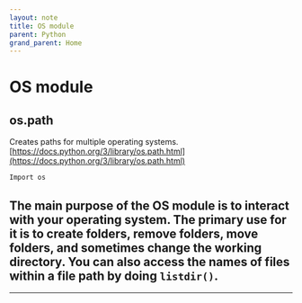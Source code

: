 ```yaml
---
layout: note
title: OS module
parent: Python
grand_parent: Home
---
```


# OS module

## os.path

Creates paths for multiple operating systems. [https://docs.python.org/3/library/os.path.html](https://docs.python.org/3/library/os.path.html)

```py
Import os
```

## The main purpose of the OS module is to interact with your operating system. The primary use for it is to create folders, remove folders, move folders, and sometimes change the working directory. You can also access the names of files within a file path by doing `listdir()`.

---
